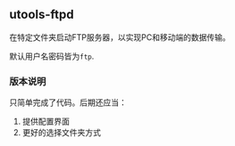 ## utools-ftpd

在特定文件夹启动FTP服务器，以实现PC和移动端的数据传输。

默认用户名密码皆为`ftp`.

### 版本说明

只简单完成了代码。后期还应当：

1. 提供配置界面
2. 更好的选择文件夹方式

